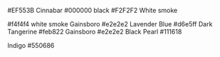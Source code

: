 #EF553B Cinnabar
#000000 black
#F2F2F2 White smoke

#f4f4f4 white smoke
Gainsboro #e2e2e2
Lavender Blue #d6e5ff
Dark Tangerine #feb822
Gainsboro #e2e2e2
Black Pearl #111618

Indigo #550686
